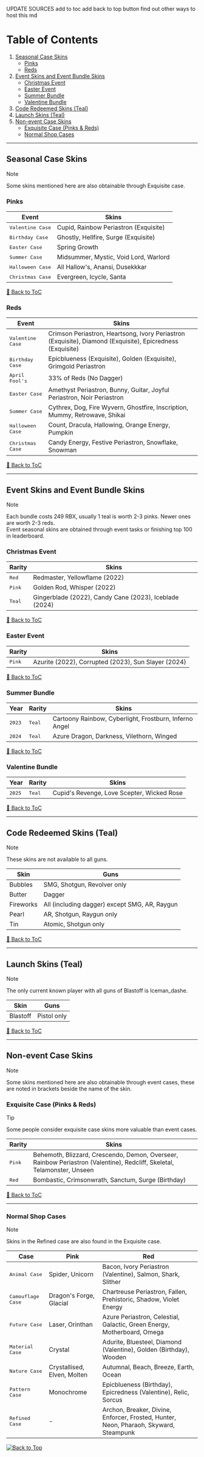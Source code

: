 UPDATE SOURCES add to toc add back to top button find out other ways to host this md

# Table of Contents  

1. [Seasonal Case Skins](#seasonal-case-skins)  
   - [Pinks](#pinks)  
   - [Reds](#reds)  
2. [Event Skins and Event Bundle Skins](#event-skins-and-event-bundle-skins)  
   - [Christmas Event](#christmas-event)  
   - [Easter Event](#easter-event)  
   - [Summer Bundle](#summer-bundle)  
   - [Valentine Bundle](#valentine-bundle)  
3. [Code Redeemed Skins (Teal)](#code-redeemed-skins-teal)  
4. [Launch Skins (Teal)](#launch-skins-teal)  
5. [Non-event Case Skins](#non-event-case-skins)  
   - [Exquisite Case (Pinks & Reds)](#exquisite-case-pinks--reds)  
   - [Normal Shop Cases](#normal-shop-cases)  

---

## Seasonal Case Skins  

> [!NOTE]  
> Some skins mentioned here are also obtainable through Exquisite case.  

### Pinks  

| Event                     | Skins                                 |
|---------------------------|---------------------------------------|
| <kbd>Valentine Case</kbd> | Cupid, Rainbow Periastron (Exquisite) |
| <kbd>Birthday Case</kbd>  | Ghostly, Hellfire, Surge (Exquisite)  |
| <kbd>Easter Case</kbd>    | Spring Growth                         |
| <kbd>Summer Case</kbd>    | Midsummer, Mystic, Void Lord, Warlord |
| <kbd>Halloween Case</kbd> | All Hallow's, Anansi, Dusekkkar       |
| <kbd>Christmas Case</kbd> | Evergreen, Icycle, Santa              |

[🔼 Back to ToC](#table-of-contents)  

### Reds  

| Event                     | Skins                                                                                                     |
|---------------------------|-----------------------------------------------------------------------------------------------------------|
| <kbd>Valentine Case</kbd> | Crimson Periastron, Heartsong, Ivory Periastron (Exquisite), Diamond (Exquisite), Epicredness (Exquisite) |
| <kbd>Birthday Case</kbd>  | Epicblueness (Exquisite), Golden (Exquisite), Grimgold Periastron                                         |
| <kbd>April Fool's</kbd>   | 33% of Reds (No Dagger)                                                                                   |
| <kbd>Easter Case</kbd>    | Amethyst Periastron, Bunny, Guitar, Joyful Periastron, Noir Periastron                                    |
| <kbd>Summer Case</kbd>    | Cythrex, Dog, Fire Wyvern, Ghostfire, Inscription, Mummy, Retrowave, Shikai                               |
| <kbd>Halloween Case</kbd> | Count, Dracula, Hallowing, Orange Energy, Pumpkin                                                         |
| <kbd>Christmas Case</kbd> | Candy Energy, Festive Periastron, Snowflake, Snowman                                                      |

[🔼 Back to ToC](#table-of-contents)  

---

## Event Skins and Event Bundle Skins  

> [!NOTE]  
> Each bundle costs 249 RBX, usually 1 teal is worth 2-3 pinks. Newer ones are worth 2-3 reds.  
> Event seasonal skins are obtained through event tasks or finishing top 100 in leaderboard.  

### Christmas Event  

| Rarity          | Skins                                                  |
|-----------------|--------------------------------------------------------|
| <kbd>Red</kbd>  | Redmaster, Yellowflame (2022)                          |
| <kbd>Pink</kbd> | Golden Rod, Whisper (2022)                             |
| <kbd>Teal</kbd> | Gingerblade (2022), Candy Cane (2023), Iceblade (2024) |

[🔼 Back to ToC](#table-of-contents)  

### Easter Event  

| Rarity          | Skins                                               |
|-----------------|-----------------------------------------------------|
| <kbd>Pink</kbd> | Azurite (2022), Corrupted (2023), Sun Slayer (2024) |

[🔼 Back to ToC](#table-of-contents)  

### Summer Bundle  

| Year            | Rarity          | Skins                                                  |
|-----------------|-----------------|--------------------------------------------------------|
| <kbd>2023</kbd> | <kbd>Teal</kbd> | Cartoony Rainbow, Cyberlight, Frostburn, Inferno Angel |
| <kbd>2024</kbd> | <kbd>Teal</kbd> | Azure Dragon, Darkness, Vilethorn, Winged              |

[🔼 Back to ToC](#table-of-contents)  

### Valentine Bundle  

| Year            | Rarity           | Skins                                      |
|-----------------|------------------|--------------------------------------------|
| <kbd>2025</kbd> | <kbd>Teal</kbd>  | Cupid's Revenge, Love Scepter, Wicked Rose |

[🔼 Back to ToC](#table-of-contents)  

---

## Code Redeemed Skins (Teal)  

> [!NOTE]  
> These skins are not available to all guns.  

| Skin      | Guns                                          |
|-----------|-----------------------------------------------|
| Bubbles   | SMG, Shotgun, Revolver only                   |
| Butter    | Dagger                                        |
| Fireworks | All (including dagger) except SMG, AR, Raygun |
| Pearl     | AR, Shotgun, Raygun only                      |
| Tin       | Atomic, Shotgun only                          |

[🔼 Back to ToC](#table-of-contents)  

---

## Launch Skins (Teal)  

> [!NOTE]  
> The only current known player with all guns of Blastoff is Iceman_dashe.  

| Skin     | Guns        |
|----------|-------------|
| Blastoff | Pistol only |

[🔼 Back to ToC](#table-of-contents)  

---

## Non-event Case Skins  

> [!NOTE]  
> Some skins mentioned here are also obtainable through event cases, these are noted in brackets beside the name of the skin.  

### Exquisite Case (Pinks & Reds)  

> [!TIP]  
> Some people consider exquisite case skins more valuable than event cases.  

| Rarity          | Skins                                                                                                                   |
|-----------------|-------------------------------------------------------------------------------------------------------------------------|
| <kbd>Pink</kbd> | Behemoth, Blizzard, Crescendo, Demon, Overseer, Rainbow Periastron (Valentine), Redcliff, Skeletal, Telamonster, Unseen |
| <kbd>Red</kbd>  | Bombastic, Crimsonwrath, Sanctum, Surge (Birthday)                                                                      |

[🔼 Back to ToC](#table-of-contents)  

---

### Normal Shop Cases  

> [!NOTE]  
> Skins in the Refined case are also found in the Exquisite case.  

| Case                       | Pink                        | Red                                                                                   |
|----------------------------|-----------------------------|---------------------------------------------------------------------------------------|
| <kbd>Animal Case</kbd>     | Spider, Unicorn             | Bacon, Ivory Periastron (Valentine), Salmon, Shark, Slither                           |
| <kbd>Camouflage Case</kbd> | Dragon's Forge, Glacial     | Chartreuse Periastron, Fallen, Prehistoric, Shadow, Violet Energy                     |
| <kbd>Future Case</kbd>     | Laser, Orinthan             | Azure Periastron, Celestial, Galactic, Green Energy, Motherboard, Omega               |
| <kbd>Material Case</kbd>   | Crystal                     | Adurite, Bluesteel, Diamond (Valentine), Golden (Birthday), Wooden                    |
| <kbd>Nature Case</kbd>     | Crystallised, Elven, Molten | Autumnal, Beach, Breeze, Earth, Ocean                                                 |
| <kbd>Pattern Case</kbd>    | Monochrome                  | Epicblueness (Birthday), Epicredness (Valentine), Relic, Sorcus                       |
| <kbd>Refined Case</kbd>    | -                           | Archon, Breaker, Divine, Enforcer, Frosted, Hunter, Neon, Pharaoh, Skyward, Steampunk |

<a href="#table-of-contents">
   <img src="https://img.shields.io/badge/⬆%20Back%20to%20Top-green?style=flat-square" alt="Back to Top">
</a>

